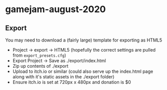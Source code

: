 # gamejam-august-2020

## Export

You may need to download a (fairly large) template for exporting as HTML5

* Project -> export -> HTML5 (hopefully the correct settings are pulled from `export_presets.cfg`)
* Export Project -> Save as ./export/index.html
* Zip up contents of ./export
* Upload to itch.io or similar (could also serve up the index.html page along with it's static assets in the ./export folder)
* Ensure itch.io is set at 720px x 480px and donation is $0
